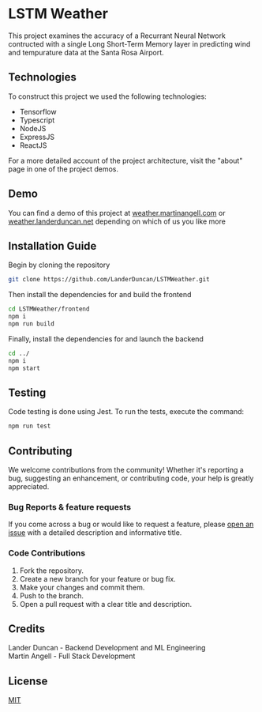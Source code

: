 # LSTM Weather

This project examines the accuracy of a Recurrant Neural Network contructed with a single Long Short-Term Memory layer in predicting wind and tempurature data at the Santa Rosa Airport.

## Technologies

To construct this project we used the following technologies:

- Tensorflow
- Typescript
- NodeJS
- ExpressJS
- ReactJS

For a more detailed account of the project architecture, visit the "about" page in one of the project demos.

## Demo

You can find a demo of this project at [weather.martinangell.com](https://weather.martinangell.com) or [weather.landerduncan.net](https://weather.landerduncan.net) depending on which of us you like more

## Installation Guide

Begin by cloning the repository

```bash
git clone https://github.com/LanderDuncan/LSTMWeather.git
```

Then install the dependencies for and build the frontend

```bash
cd LSTMWeather/frontend
npm i
npm run build
```

Finally, install the dependencies for and launch the backend

```bash
cd ../
npm i
npm start
```

## Testing

Code testing is done using Jest. To run the tests, execute the command:
```bash
npm run test
```


## Contributing

We welcome contributions from the community! Whether it's reporting a bug, suggesting an enhancement, or contributing code, your help is greatly appreciated.

### Bug Reports & feature requests

If you come across a bug or would like to request a feature, please [open an issue](https://github.com/yourusername/yourproject/issues) with a detailed description and informative title. 

### Code Contributions

1. Fork the repository.
2. Create a new branch for your feature or bug fix.
3. Make your changes and commit them.
4. Push to the branch.
5. Open a pull request with a clear title and description.


## Credits

Lander Duncan - Backend Development and ML Engineering\
Martin Angell - Full Stack Development

## License
[MIT](https://github.com/LanderDuncan/LSTMWeather/blob/main/LICENSE)
